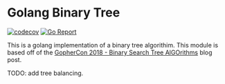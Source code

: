 # Golang Binary Tree

[![codecov](https://codecov.io/gh/Snow-Sight/go-binary-tree/branch/master/graph/badge.svg)](https://codecov.io/gh/Snow-Sight/go-binary-tree)
[![Go Report](https://goreportcard.com/badge/github.com/Snow-Sight/go-binary-tree)](https://goreportcard.com/report/github.com/Snow-Sight/go-binary-tree)


This is a golang implementation of a binary tree algorithim.
This module is based off of the [GopherCon 2018 - Binary Search Tree AlGOrithms](https://about.sourcegraph.com/go/gophercon-2018-binary-search-tree-algorithms) blog post.

TODO: add tree balancing.
